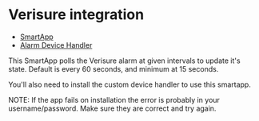 # Verisure integration

- [SmartApp](smartapps/smartthings-f12-no/verisure.src/verisure.groovy)
- [Alarm Device Handler](devicetypes/smartthings-f12-no/verisure-alarm.src/verisure-alarm.groovy)

This SmartApp polls the Verisure alarm at given intervals to update it's state. Default is every 60 seconds, and minimum
at 15 seconds.

You'll also need to install the custom device handler to use this smartapp.

NOTE: If the app fails on installation the error is probably in your username/password. Make sure they are correct
and try again.